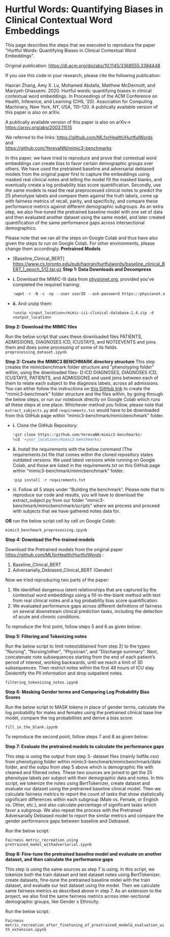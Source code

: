 # Hurtful Words: Quantifying Biases in Clinical Contextual Word Embeddings

This page describes the steps that we executed to reproduce the paper "Hurtful Words: Quantifying Biases in Clinical Contextual Word Embeddings".

Original publication: https://dl.acm.org/doi/abs/10.1145/3368555.3384448  

If you use this code in your research, please cite the following publication:

Haoran Zhang, Amy X. Lu, Mohamed Abdalla, Matthew McDermott, and Marzyeh Ghassemi. 2020.
Hurtful words: quantifying biases in clinical contextual word embeddings.
In Proceedings of the ACM Conference on Health, Inference, and Learning (CHIL ’20).
Association for Computing Machinery, New York, NY, USA, 110–120.
A publically available version of this paper is also on arXiv.

A publically available version of this paper is also on arXiv-> https://arxiv.org/abs/2003.11515  

We referred to the links: 
https://github.com/MLforHealth/HurtfulWords  
and   
https://github.com/YerevaNN/mimic3-benchmarks  


In this paper, we have tried to reproduce and prove that contextual word embeddings can create bias to favor certain demographic groups over others. We have used the pretrained baseline and adversarial debiased models from the original paper first to capture the embeddings using masked real clinical notes and letting the model fill the masked blanks, and eventually create a log probability bias score quantification. Secondly, use the same models to read the real preprocessed clinical notes to predict the 25 phenotype labels and compare them against the truth labels, come up with fairness metrics of recall, parity, and specificity, and compare these performance metrics against different demographic subgroups. As an extra step, we also fine-tuned the pretrained baseline model with one set of data and then evaluated another dataset using the same model, and later created quantification of the same performance gaps across intersectional demographics.

Please note that we ran all the steps on Google Colab and thus have also given the steps to run on Google Colab. For other environments, please change them accordingly.
**Pretrained Models**
- [Baseline_Clinical_BERT] https://www.cs.toronto.edu/pub/haoran/hurtfulwords/baseline_clinical_BERT_1_epoch_512.tar.gz
**Step 1: Data Downloads and Decompress**

- **i.** Download the MIMIC-III data from [physionet.org](https://physionet.org/), provided you've completed the required training:   

  ```python
  !wget -r -N -c -np --user userID --ask-password https://physionet.org/files/mimiciii/1.4/
  ```


- **ii.** And unzip them:  

  ```
  !unzip <input_location>/mimic-iii-clinical-database-1.4.zip -d <output_location>
  ```

**Step 2: Download the MIMIC files**  

Run the below script that uses these downloaded files PATIENTS, ADMISSIONS, DIAGNOSES ICD, ICUSTAYS, and NOTEEVENTS and joins them and does some processing of some of its fields.  
`preprocessing_dataset.ipynb`

**Step 3: Create the MIMIC3 BENCHMARK directory structure** 
This step creates the mimicbenchmark folder structure and "phenotyping folder" within, using the downloaded files- D ICD DIAGNOSES, DIAGNOSES ICD, ICUSTAYS, PATIENTS, and ADMISSIONS and used joins between each of them to relate each subject to the diagnosis labels, across all admissions. You can either follow the instructions on [this GitHub link](https://github.com/YerevaNN/mimic3-benchmarks) to create the "mimic3-benchmark" folder structure and the files within, by going through the below steps, or run our notebook directly on Google Colab which runs all these steps at one place. Whichever method you follow, please note that `extract_subjects.py` and `requirements.txt` would have to be downloaded from this GitHub page within "mimic3-benchmark/mimicbenchmark" folder.

- **i.** Clone the GitHub Repository:
  
  ```python
  !git clone https://github.com/YerevaNN/mimic3-benchmarks/
  %cd '<your_location>/mimic3-benchmarks/
  ```

- **ii.** Install the requirements with  the below command (The requirements.txt file that comes within the cloned repository states outdated versions. We used latest versions while running on Google Colab, and those are listed in the requirements.txt on this GitHub page within "mimic3-benchmark/mimicbenchmark" folder.

  ```python
  !pip install -r requirements.txt
  ```

- iii. Follow all 5 steps under "Building the benchmark". Please note that to reproduce our code and results, you will have to download the extract_subject.py from our folder "mimic3-benchmark/mimicbenchmark/scripts" where we process and proceed with subjects that we have gathered notes data for.

**OR** run the below script cell by cell on Google Colab:

`mimic3_benchmark_preprocessing.ipynb`  

**Step 4: Download the Pre-trained models**  

Download the Pretrained models from the original paper https://github.com/MLforHealth/HurtfulWords :

1. Baseline_Clinical_BERT
2. Adversarially_Debiased_Clinical_BERT (Gender)


Now we tried reproducing two parts of the paper:

1. We identified dangerous latent relationships that are captured by the contextual word embeddings using a fill-in-the-blank method with text from real clinical notes and a log probability bias score quantification.
2. We evaluated performance gaps across different definitions of fairness on several downstream clinical prediction tasks, including the detection of acute and chronic conditions.


To reproduce the first point, follow steps 5 and 6 as given below:

**Step 5: Filtering and Tokenizing notes**  

Run the below script to limit notes(obtained from step 2) to the types: "Nursing", "Nursing/other", "Physician", and "Discharge summary". Next, concatenate note subsequences starting from the end of each patient’s period of interest, working backwards, until we reach a limit of 30 subsequences. Then restrict notes within the first 48 hours of ICU stay. Deidentify the PII information and drop outpatient notes.

  `filtering_tokenizing_notes.ipynb`

**Step 6: Masking Gender terms and Comparing Log Probability Bias Scores**  


Run the below script to MASK tokens in place of gender terms, calculate the log probability for males and females using the pretrained clinical base line model, compare the log probabilities and derive a bias score:  

 `fill_in_the_blank.ipynb`


To reproduce the second point, follow steps 7 and 8 as given below:  

**Step 7: Evaluate the pretrained models to calculate the performance gaps**  


This step is using the output from step 3- dataset files (mainly listfile.csv) from phenotyping folder within mimic3-benchmark/mimicbenchmark/data folder, and the outpu from step 5 above which is demographic file with cleaned and filtered notes. These two sources are joined to get the 25 phenotype labels per subject with their demographic data and notes. In this script, we tokenize the notes using BertTokenizer, create dataset and evaluate our dataset using the pretrained baseline clinical model. Then we calculate fairness metrics to report the count of tasks that show statistically significant differences within each subgroup (Male vs. Female, or English vs. Other, etc.), and also calculate percentage of significant tasks which favor a subgroup. We also repeat the process with the Pretrained Adversarially Debiased model to report the similar metrics and compare the gender performance gaps between baseline and Debiased.

Run the below script:  

`Fairness metric_recreation_using pretrained_model_withadversarial.ipynb`


**Step 8: Fine-tune the pretrained baseline model and evaluate on another dataset, and then calculate the performance gaps**  


This step is using the same sources as step 7 is using. In this script, we tokenize both the train dataset and test dataset notes using BertTokenizer, create datasets, fine-tune the pretrained baseline midel with the train dataset, and evaluate our test dataset using the model. Then we calculate same fairness metrics as described above in step 7. As an extension to the project, we also find the same fairness metrics across inter-sectional demographic groups, like Gender x Ethnicity.

Run the below script:  

`Fairness metric_recreation_after_finetuning_of_preatrained_model&_evaluation_with_extension.ipynb`


